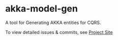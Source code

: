 # akka-model-gen
A tool for Generating AKKA entities for CQRS.

To view detailed issues & commits, see
[Project Site](https://github.com/apuex/akka-model-gen)
